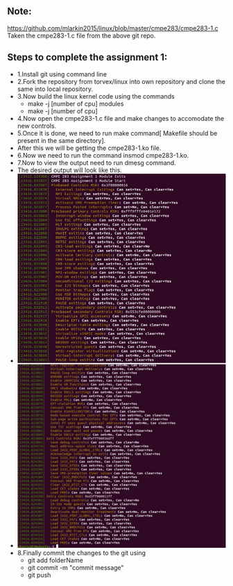 ## Note:
https://github.com/mlarkin2015/linux/blob/master/cmpe283/cmpe283-1.c 
Taken the cmpe283-1.c file from the above git repo.

## Steps to complete the assignment 1:
* 1.Install git using command line
* 2.Fork the repository from torvex/linux into own repository and clone the same into local repository.
* 3.Now build the linux kernel code using the commands
   - make -j [number of cpu] modules
   - make -j [number of cpu]
* 4.Now open the cmpe283-1.c file and make changes to accomodate the new controls.
* 5.Once it is done, we need to run make command[ Makefile should be present in the same directory].
*   After this we will be getting the cmpe283-1.ko file.
* 6.Now we need to run the command insmod cmpe283-1.ko.
* 7.Now to view the output need to run dmesg command.
* The desired output will look like this.
* ![output 1](https://github.com/vamshidhar199/CMPE_283_Assignment/blob/master/Assignment1/assignment1-output1.jpg)
* ![output 2](https://github.com/vamshidhar199/CMPE_283_Assignment/blob/master/Assignment1/assignment1-output2.jpg)
* 8.Finally commit the changes to the git using 
   - git add folderName
   - git commit -m "commit message"
   - git push
  

